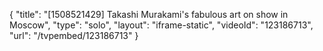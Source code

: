 {
    "title": "[1508521429] Takashi Murakami's fabulous art on show in Moscow",
    "type": "solo",
    "layout": "iframe-static",
    "videoId": "123186713",
    "url": "\/tvpembed\/123186713"
}